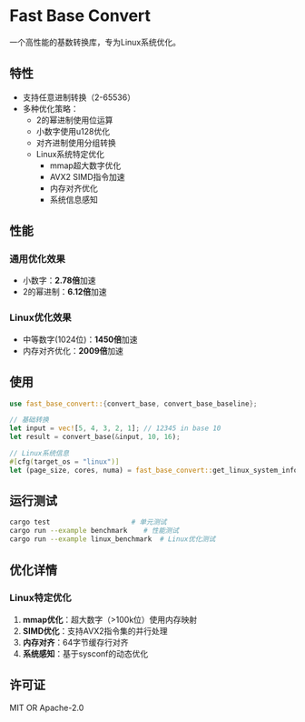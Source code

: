 # Fast Base Convert

一个高性能的基数转换库，专为Linux系统优化。

## 特性

- 支持任意进制转换（2-65536）
- 多种优化策略：
  - 2的幂进制使用位运算
  - 小数字使用u128优化
  - 对齐进制使用分组转换
  - Linux系统特定优化
    - mmap超大数字优化
    - AVX2 SIMD指令加速
    - 内存对齐优化
    - 系统信息感知

## 性能

### 通用优化效果
- 小数字：**2.78倍**加速
- 2的幂进制：**6.12倍**加速

### Linux优化效果
- 中等数字(1024位)：**1450倍**加速
- 内存对齐优化：**2009倍**加速

## 使用

```rust
use fast_base_convert::{convert_base, convert_base_baseline};

// 基础转换
let input = vec![5, 4, 3, 2, 1]; // 12345 in base 10
let result = convert_base(&input, 10, 16);

// Linux系统信息
#[cfg(target_os = "linux")]
let (page_size, cores, numa) = fast_base_convert::get_linux_system_info();
```

## 运行测试

```bash
cargo test                    # 单元测试
cargo run --example benchmark    # 性能测试
cargo run --example linux_benchmark  # Linux优化测试
```

## 优化详情

### Linux特定优化

1. **mmap优化**：超大数字（>100k位）使用内存映射
2. **SIMD优化**：支持AVX2指令集的并行处理
3. **内存对齐**：64字节缓存行对齐
4. **系统感知**：基于sysconf的动态优化

## 许可证

MIT OR Apache-2.0